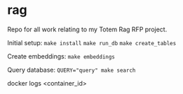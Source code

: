 # rag

Repo for all work relating to my Totem Rag RFP project.

Initial setup:
`make install`
`make run_db`
`make create_tables`

Create embeddings:
`make embeddings`

Query database:
`QUERY="query" make search`

docker logs <container_id>
